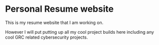 # Personal Resume website

This is my resume website that I am working on. 

However I will put putting up all my cool project builds here
including any cool GRC related cybersecurity projects.
